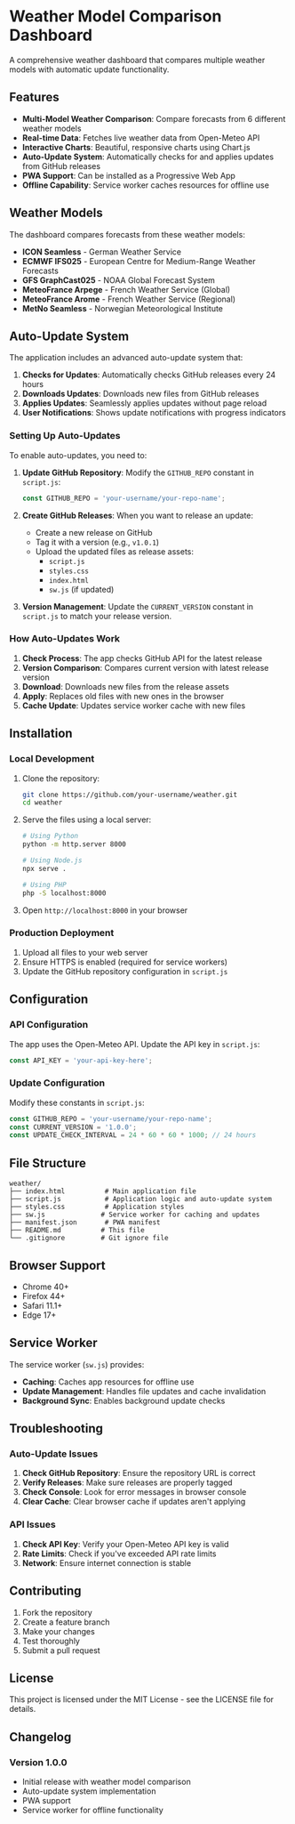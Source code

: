# Weather Model Comparison Dashboard

A comprehensive weather dashboard that compares multiple weather models with automatic update functionality.

## Features

- **Multi-Model Weather Comparison**: Compare forecasts from 6 different weather models
- **Real-time Data**: Fetches live weather data from Open-Meteo API
- **Interactive Charts**: Beautiful, responsive charts using Chart.js
- **Auto-Update System**: Automatically checks for and applies updates from GitHub releases
- **PWA Support**: Can be installed as a Progressive Web App
- **Offline Capability**: Service worker caches resources for offline use

## Weather Models

The dashboard compares forecasts from these weather models:
- **ICON Seamless** - German Weather Service
- **ECMWF IFS025** - European Centre for Medium-Range Weather Forecasts
- **GFS GraphCast025** - NOAA Global Forecast System
- **MeteoFrance Arpege** - French Weather Service (Global)
- **MeteoFrance Arome** - French Weather Service (Regional)
- **MetNo Seamless** - Norwegian Meteorological Institute

## Auto-Update System

The application includes an advanced auto-update system that:

1. **Checks for Updates**: Automatically checks GitHub releases every 24 hours
2. **Downloads Updates**: Downloads new files from GitHub releases
3. **Applies Updates**: Seamlessly applies updates without page reload
4. **User Notifications**: Shows update notifications with progress indicators

### Setting Up Auto-Updates

To enable auto-updates, you need to:

1. **Update GitHub Repository**: Modify the `GITHUB_REPO` constant in `script.js`:
   ```javascript
   const GITHUB_REPO = 'your-username/your-repo-name';
   ```

2. **Create GitHub Releases**: When you want to release an update:
   - Create a new release on GitHub
   - Tag it with a version (e.g., `v1.0.1`)
   - Upload the updated files as release assets:
     - `script.js`
     - `styles.css`
     - `index.html`
     - `sw.js` (if updated)

3. **Version Management**: Update the `CURRENT_VERSION` constant in `script.js` to match your release version.

### How Auto-Updates Work

1. **Check Process**: The app checks GitHub API for the latest release
2. **Version Comparison**: Compares current version with latest release version
3. **Download**: Downloads new files from the release assets
4. **Apply**: Replaces old files with new ones in the browser
5. **Cache Update**: Updates service worker cache with new files

## Installation

### Local Development

1. Clone the repository:
   ```bash
   git clone https://github.com/your-username/weather.git
   cd weather
   ```

2. Serve the files using a local server:
   ```bash
   # Using Python
   python -m http.server 8000
   
   # Using Node.js
   npx serve .
   
   # Using PHP
   php -S localhost:8000
   ```

3. Open `http://localhost:8000` in your browser

### Production Deployment

1. Upload all files to your web server
2. Ensure HTTPS is enabled (required for service workers)
3. Update the GitHub repository configuration in `script.js`

## Configuration

### API Configuration

The app uses the Open-Meteo API. Update the API key in `script.js`:
```javascript
const API_KEY = 'your-api-key-here';
```

### Update Configuration

Modify these constants in `script.js`:
```javascript
const GITHUB_REPO = 'your-username/your-repo-name';
const CURRENT_VERSION = '1.0.0';
const UPDATE_CHECK_INTERVAL = 24 * 60 * 60 * 1000; // 24 hours
```

## File Structure

```
weather/
├── index.html          # Main application file
├── script.js           # Application logic and auto-update system
├── styles.css          # Application styles
├── sw.js              # Service worker for caching and updates
├── manifest.json       # PWA manifest
├── README.md          # This file
└── .gitignore         # Git ignore file
```

## Browser Support

- Chrome 40+
- Firefox 44+
- Safari 11.1+
- Edge 17+

## Service Worker

The service worker (`sw.js`) provides:
- **Caching**: Caches app resources for offline use
- **Update Management**: Handles file updates and cache invalidation
- **Background Sync**: Enables background update checks

## Troubleshooting

### Auto-Update Issues

1. **Check GitHub Repository**: Ensure the repository URL is correct
2. **Verify Releases**: Make sure releases are properly tagged
3. **Check Console**: Look for error messages in browser console
4. **Clear Cache**: Clear browser cache if updates aren't applying

### API Issues

1. **Check API Key**: Verify your Open-Meteo API key is valid
2. **Rate Limits**: Check if you've exceeded API rate limits
3. **Network**: Ensure internet connection is stable

## Contributing

1. Fork the repository
2. Create a feature branch
3. Make your changes
4. Test thoroughly
5. Submit a pull request

## License

This project is licensed under the MIT License - see the LICENSE file for details.

## Changelog

### Version 1.0.0
- Initial release with weather model comparison
- Auto-update system implementation
- PWA support
- Service worker for offline functionality 
